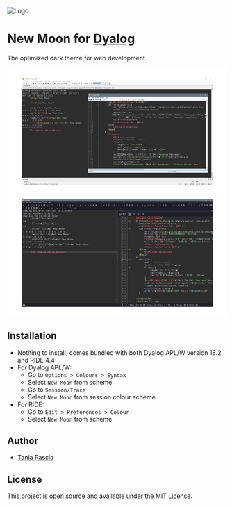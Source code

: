 ![Logo](../images/new-moon-thumbnail.svg)

# New Moon for [Dyalog](https://www.dyalog.com)

The optimized dark theme for web development.

![Screenshot](../images/dyalog.png)

## Installation

- Nothing to install; comes bundled with both Dyalog APL/W version 18.2 and RIDE 4.4
- For Dyalog APL/W:
  - Go to `Options > Colours > Syntax`
  - Select `New Moon` from scheme
  - Go to `Session/Trace`
  - Select `New Moon` from session colour scheme
- For RIDE:
  - Go to `Edit > Preferences > Colour`
  - Select `New Moon` from scheme

## Author

- [Tania Rascia](https://www.taniarascia.com)

## License

This project is open source and available under the [MIT License](../LICENSE).
